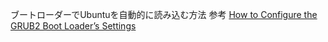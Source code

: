 ブートローダーでUbuntuを自動的に読み込む方法
参考
[How to Configure the GRUB2 Boot Loader’s Settings](https://www.howtogeek.com/196655/how-to-configure-the-grub2-boot-loaders-settings/)
